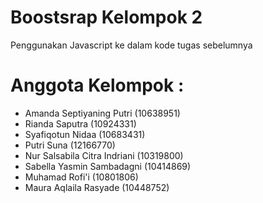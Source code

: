 # Boostsrap Kelompok 2
Penggunakan Javascript ke dalam kode tugas sebelumnya


# Anggota Kelompok :

- Amanda Septiyaning Putri (10638951)
- Rianda Saputra (10924331)
- Syafiqotun Nidaa (10683431)
- Putri Suna (12166770)
- Nur Salsabila Citra Indriani (10319800)
- Sabella Yasmin Sambadagni (10414869)
- Muhamad Rofi'i (10801806)
- Maura Aqlaila Rasyade (10448752)
